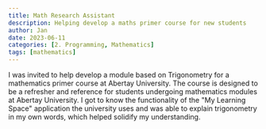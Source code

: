 ```yaml
---
title: Math Research Assistant
description: Helping develop a maths primer course for new students
author: Jan
date: 2023-06-11
categories: [2. Programming, Mathematics]
tags: [mathematics]
---
```


I was invited to help develop a module based on Trigonometry for a mathematics primer course at Abertay University. The course is designed to be a refresher and reference for students undergoing mathematics modules at Abertay University.
I got to know the functionality of the "My Learning Space" application the university uses and was able to explain trigonometry in my own words, which helped solidify my understanding.
